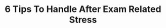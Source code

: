 ---
title: "6 Tips To Handle After Exam Related Stress"
description: "Samir Walavalkar, Psychologist"
youtubeId: "3CMd9z_f-yw"
presenter: "Samir Walavalkar"
featured: true
aspectRatio: "16/12"
---